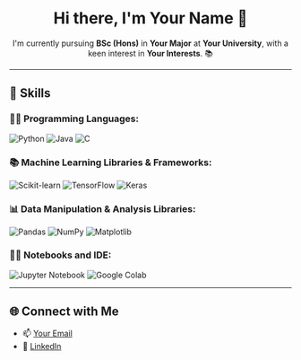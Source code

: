 <h1 align="center">Hi there, I'm Your Name 👋</h1>

<p align="center">
  I'm currently pursuing <b>BSc (Hons)</b> in <b>Your Major</b> at <b>Your University</b>, 
  with a keen interest in <b>Your Interests</b>. 📚
</p>

---

## 🚀 Skills

### 👨‍💻 Programming Languages:
![Python](https://img.shields.io/badge/Python-3776AB?style=for-the-badge&logo=python&logoColor=white)
![Java](https://img.shields.io/badge/Java-ED8B00?style=for-the-badge&logo=java&logoColor=white)
![C](https://img.shields.io/badge/C-00599C?style=for-the-badge&logo=c&logoColor=white)

### 📚 Machine Learning Libraries & Frameworks:
![Scikit-learn](https://img.shields.io/badge/scikit--learn-F7931E?style=for-the-badge&logo=scikit-learn&logoColor=white)
![TensorFlow](https://img.shields.io/badge/TensorFlow-FF6F00?style=for-the-badge&logo=tensorflow&logoColor=white)
![Keras](https://img.shields.io/badge/Keras-D00000?style=for-the-badge&logo=keras&logoColor=white)

### 📊 Data Manipulation & Analysis Libraries:
![Pandas](https://img.shields.io/badge/Pandas-150458?style=for-the-badge&logo=pandas&logoColor=white)
![NumPy](https://img.shields.io/badge/NumPy-013243?style=for-the-badge&logo=numpy&logoColor=white)
![Matplotlib](https://img.shields.io/badge/Matplotlib-ff8c00?style=for-the-badge&logo=matplotlib&logoColor=white)

### 🧑‍🏫 Notebooks and IDE:
![Jupyter Notebook](https://img.shields.io/badge/Jupyter-F37626?style=for-the-badge&logo=jupyter&logoColor=white)
![Google Colab](https://img.shields.io/badge/Google_Colab-F9AB00?style=for-the-badge&logo=google-colab&logoColor=white)

---

## 🌐 Connect with Me

- 📫 [Your Email](anujananu812@gmail.com)
- 💼 [LinkedIn]([https://linkedin.com/in/your-profile](https://www.linkedin.com/in/anujan-nanthakumar-8b38a1267/))
